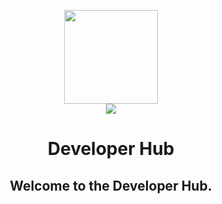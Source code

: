 <p align="center">
  <a href="https://github.com/Development-Hub">
    <img width="150px" src="https://o.remove.bg/downloads/d07b8d25-0279-4e26-931b-f9e8ee77ac87/download__1_-removebg-preview.png">
  </a>
  <br/>
  <a href="https://github.com/Development-Hub/.github/issues/new?title=Please%20add%20me%20to%20the%20Developer%20Hub&body=Thank%20you"><img src="https://img.shields.io/badge/-Join_Organization-D14836?style=?style=for-the-badge&logo=Disroot"/></a>
</p>
<h1 align="center">Developer Hub</h1>
<h2 align="center">Welcome to the Developer Hub.</h2>
